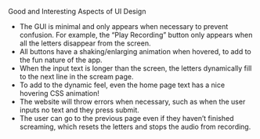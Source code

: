 Good and Interesting Aspects of UI Design
- The GUI is minimal and only appears when necessary to prevent confusion. For example, the “Play Recording” button only appears when all the letters disappear from the screen.
- All buttons have a shaking/enlarging animation when hovered, to add to the fun nature of the app.
- When the input text is longer than the screen, the letters dynamically fill to the next line in the scream page.
- To add to the dynamic feel, even the home page text has a nice hovering CSS animation!
- The website will throw errors when necessary, such as when the user inputs no text and they press submit.
- The user can go to the previous page even if they haven’t finished screaming, which resets the letters and stops the audio from recording.
